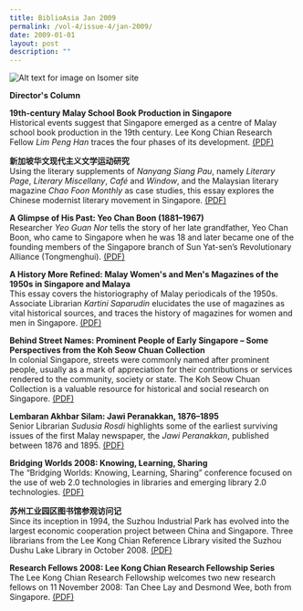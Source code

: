```yaml
---
title: BiblioAsia Jan 2009
permalink: /vol-4/issue-4/jan-2009/
date: 2009-01-01
layout: post
description: ""
---
```

![Alt text for image on Isomer site](/images/covers/ba4-4.jpg)

<a style="text-decoration: none; font-weight: bold;" href="/vol-4/issue4/jan-2009/director-column/">Director's Column</a>

<a style="text-decoration: none; font-weight: bold;" href="/vol-4/issue4/jan-2009/emerging-centre-malay-school-book-printing/">19th-century Malay School Book Production in Singapore</a><br>Historical events suggest that Singapore emerged as a centre of Malay school book production in the 19th century. Lee Kong Chian Research Fellow *Lim Peng Han* traces the four phases of its development. [(PDF)](/files/pdf/vol-4/issue-4/v4-issue4_FourPhaseDevelopment.pdf)

**新加坡华文现代主义文学运动研究**<br>Using the literary supplements of *Nanyang Siang Pau*, namely *Literary Page*, *Literary Miscellany*, *Café* and *Window*, and the Malaysian literary magazine *Chao Foon Monthly* as case studies, this essay explores the Chinese modernist literary movement in Singapore. [(PDF)](/files/pdf/vol-4/issue-4/v4-issue4_ModernistLiterary.pdf)

<a style="text-decoration: none; font-weight: bold;" href="/vol-4/issue4/jan-2009/yeo-chan-boon/">A Glimpse of His Past: Yeo Chan Boon (1881–1967)</a><br>
Researcher *Yeo Guan Nor* tells the story of her late grandfather, Yeo Chan Boon, who came to Singapore when he was 18 and later became one of the founding members of the Singapore branch of Sun Yat-sen’s Revolutionary Alliance (Tongmenghui). [(PDF)](/files/pdf/vol-4/issue-4/v4-issue_YeoChanBoon.pdf)

<a style="text-decoration: none; font-weight: bold;" href="/vol-4/issue4/jan-2009/history-malay-women-men-magazine/">A History More Refined: Malay Women's and Men's Magazines of the 1950s in Singapore and Malaya</a><br>This essay covers the historiography of Malay periodicals of the 1950s. Associate Librarian *Kartini Saparudin* elucidates the use of magazines as vital historical sources, and traces the history of magazines for women and men in Singapore. [(PDF)](/files/pdf/vol-4/issue-4/v4-issue4_WomenMenMagazines.pdf)

<a style="text-decoration: none; font-weight: bold;" href="/vol-4/issue4/jan-2009/prominent-people-street-name/">Behind Street Names: Prominent People of Early Singapore – Some Perspectives from the Koh Seow Chuan Collection</a><br>In colonial Singapore, streets were commonly named after prominent people, usually as a mark
of appreciation for their contributions or services rendered to the community, society or state. The Koh Seow Chuan Collection is a valuable resource for historical and social research on Singapore. 
[(PDF)](/files/pdf/vol-4/issue-4/v4-issue4_StreetNames.pdf)

<a style="text-decoration: none; font-weight: bold;" href="/vol-4/issue4/jan-2009/jawi-peranakkan-akbar-silam/">Lembaran Akhbar Silam: Jawi Peranakkan, 1876–1895</a><br>Senior Librarian *Sudusia Rosdi* highlights some of the earliest surviving issues of the first Malay newspaper, the *Jawi Peranakkan*, published between 1876 and 1895. [(PDF)](/files/pdf/vol-4/issue-4/v4-issue4_JawiPeranakkan.pdf)

<a style="text-decoration: none; font-weight: bold;" href="/vol-4/issue4/jan-2009/bridging-world-knowling-learning-sharing/">Bridging Worlds 2008: Knowing, Learning, Sharing</a><br>The “Bridging Worlds: Knowing, Learning, Sharing” conference focused on the use of web 2.0 technologies in libraries and emerging library 2.0 technologies. [(PDF)](/files/pdf/vol-4/issue-4/v4-issue4_BridgingWorlds.pdf)

<a style="text-decoration: none; font-weight: bold;" href="/vol-4/issue4/jan-2009/suzhou-industrial-park-library/">苏州工业园区图书馆参观访问记</a><br>Since its inception in 1994, the Suzhou Industrial Park has evolved into the largest economic cooperation project between China and Singapore. Three librarians from the Lee Kong
Chian Reference Library visited the Suzhou Dushu Lake Library in October 2008. [(PDF)](/files/pdf/vol-4/issue-4/v4-issue4_Chinese.pdf)

**Research Fellows 2008: Lee Kong Chian Research Fellowship Series**<br>The Lee Kong Chian Research Fellowship welcomes two new research fellows on 11 November 2008: Tan Chee Lay and Desmond Wee, both from Singapore. [(PDF)](/files/pdf/vol-4/issue-4/v4-issue4_ResearchFellows-2008.pdf)